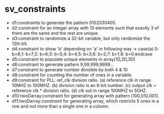 # sv_constraints
* d1:constraints to generate the pattern 0102030405.
* d2:constraint for an integer array with 10 elements such that exactly 3 of them are the same and the rest are unique.
* d3:constraint to randomize a 32-bit variable, but only randomize the 12th bit.
* d4:constraint to show 'b' depending on 'a' in following way -> case(a) 0: b=8;1: b=7;2: b=6;3: b=5;4: b=4;5: b=3;6: b=2;7: b=1;8: b=0;endcase
* d5:constraint to populate unique elements in array(1D,2D,3D)
* d6:constriant to generate pattern 9,99,999,9999...
* d7:constraint to generate number divisible by both 4 & 10
* d8:constraint for counting the number of ones in a variable.
* d9:constraint for PLL: ref_clk division ratio. (a) reference clk in range 10MHZ to 100MHZ. (b) division ratio is an 8-bit number. (c) output clk = reference clk * division ratio. (d) clk out in range 100MHZ to 5GHZ.
* d10:twoDarray:constraint for generating array with pattern [100,010,001].
* d11:twoDarray:constraint for generating array, which restricts 5 ones in a row and not more than a single one in a column.
